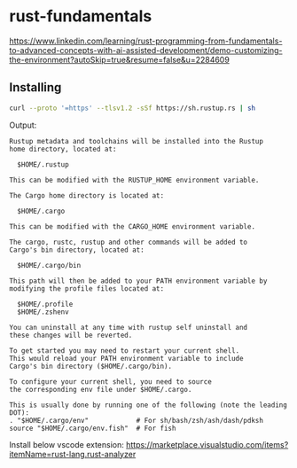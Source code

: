 # rust-fundamentals
https://www.linkedin.com/learning/rust-programming-from-fundamentals-to-advanced-concepts-with-ai-assisted-development/demo-customizing-the-environment?autoSkip=true&resume=false&u=2284609

## Installing
```sh
curl --proto '=https' --tlsv1.2 -sSf https://sh.rustup.rs | sh
```

Output:
```
Rustup metadata and toolchains will be installed into the Rustup
home directory, located at:

  $HOME/.rustup

This can be modified with the RUSTUP_HOME environment variable.

The Cargo home directory is located at:

  $HOME/.cargo

This can be modified with the CARGO_HOME environment variable.

The cargo, rustc, rustup and other commands will be added to
Cargo's bin directory, located at:

  $HOME/.cargo/bin

This path will then be added to your PATH environment variable by
modifying the profile files located at:

  $HOME/.profile
  $HOME/.zshenv

You can uninstall at any time with rustup self uninstall and
these changes will be reverted.
```

```
To get started you may need to restart your current shell.
This would reload your PATH environment variable to include
Cargo's bin directory ($HOME/.cargo/bin).

To configure your current shell, you need to source
the corresponding env file under $HOME/.cargo.

This is usually done by running one of the following (note the leading DOT):
. "$HOME/.cargo/env"            # For sh/bash/zsh/ash/dash/pdksh
source "$HOME/.cargo/env.fish"  # For fish
```

Install below vscode extension:
https://marketplace.visualstudio.com/items?itemName=rust-lang.rust-analyzer

